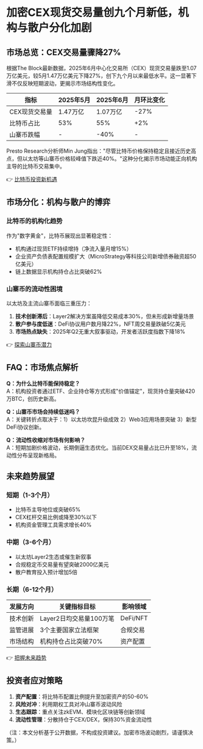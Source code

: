 # 加密CEX现货交易量创九个月新低，机构与散户分化加剧

## 市场总览：CEX交易量骤降27%

根据The Block最新数据，2025年6月中心化交易所（CEX）现货交易量跌至1.07万亿美元，较5月1.47万亿美元下降27%，创下九个月以来最低水平。这一显著下滑不仅反映短期波动，更揭示市场结构性变化。

| 指标         | 2025年5月 | 2025年6月 | 月环比变化 |
|--------------|-----------|-----------|------------|
| CEX现货交易量 | 1.47万亿   | 1.07万亿   | -27%       |
| 比特币占比   | 53%       | 55%       | +2%        |
| 山寨币跌幅   | -          | -40%      | -          |

Presto Research分析师Min Jung指出："尽管比特币价格保持稳定且接近历史高点，但以太坊等山寨币价格较峰值下跌近40%。"这种分化揭示市场动能正向机构主导的比特币交易集中。

👉 [比特币投资新机遇](https://bit.ly/okx_welcome)

## 市场分化：机构与散户的博弈

### 比特币的机构化趋势
作为"数字黄金"，比特币展现出显著稳定性：
- 机构通过现货ETF持续增持（净流入量月增15%）
- 企业资产负债表配置规模扩大（MicroStrategy等科技公司新增债券融资超50亿美元）
- 链上数据显示机构持仓占比突破62%

### 山寨币的流动性困境
以太坊及主流山寨币面临三重压力：
1. **技术创新滞后**：Layer2解决方案虽降低交易成本30%，但未形成新增量场景
2. **散户参与度低迷**：DeFi协议用户数月降22%，NFT周交易量跌破5亿美元
3. **市场热点缺失**：2025年Q2无重大叙事驱动，开发者活跃度指数下降18%

👉 [探索山寨币潜力](https://bit.ly/okx_welcome)

## FAQ：市场焦点解析

**Q：为什么比特币能保持稳定？**  
A：机构投资者通过ETF、企业持仓等方式形成"价值锚定"，现货持仓量突破420万BTC，创历史新高。

**Q：山寨币市场会持续低迷吗？**  
A：关键转折点取决于：1）以太坊坎昆升级成效 2）Web3应用场景突破 3）新型DeFi协议创新。

**Q：流动性收缩对市场有何影响？**  
A：短期加剧价格波动，长期倒逼生态优化。当前DEX交易量占比已升至18%，流动性分布呈现新格局。

## 未来趋势展望

### 短期（1-3个月）
- 比特币主导地位或突破65%
- CEX杠杆交易比例或降至30%以下
- 机构资金管理工具需求增长40%

### 中期（3-6个月）
- 以太坊Layer2生态或催生新叙事
- 合规稳定币交易量有望突破2000亿美元
- 散户教育投入预计增加5倍

### 长期（6-12个月）
| 发展方向       | 关键指标目标     | 影响领域       |
|----------------|------------------|----------------|
| 技术创新       | Layer2日均交易量100万笔 | DeFi/NFT      |
| 监管进展       | 3个主要国家立法框架 | 合规交易      |
| 市场结构       | 机构持仓占比突破70% | 资产配置      |

👉 [把握未来趋势](https://bit.ly/okx_welcome)

## 投资者应对策略

1. **资产配置**：将比特币配置比例提升至加密资产的50-60%
2. **风险对冲**：利用期权工具对冲山寨币波动风险
3. **生态跟踪**：重点关注zkEVM、模块化区块链等创新领域
4. **流动性管理**：分散持仓于CEX/DEX，保持30%资金流动性

（注：本文分析基于公开数据，不构成投资建议。加密市场波动剧烈，请谨慎决策。）